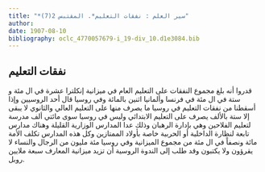 ```yaml
---
title: "*سير العلم : نفقات التعليم*. المقتبس 2(7)"
author: 
date: 1907-08-10
bibliography: oclc_4770057679-i_19-div_10.d1e3084.bib
---
```




##  نفقات التعليم 


 قدروا أنه بلغ مجموع النفقات على التعليم العام في ميزانية إنكلترا  عشرة  في ال  مئة  و  ستة  في ال  مئة  في فرنسا وألمانيا  اثنين  بالمائة وفي روسيا قال  أحد  الروسيين وإذا أسقطنا من نفقات التعليم في روسيا ما يصرف منها على التعليم العالي والثانوي لا يبقى إلا  ستة  بالألف يصرف على التعليم الابتدائي وليس في روسيا سوى مائتي  ألف  مدرسة لتعليم الفلاحين وهي بإدارة الرهبان وذلك عدا المدارس الوزارية القليلة وهناك مدارس تابعة لنظارة الداخلية أو الحربية خاصة بأولاد الممتازين وكل هذه المدارس تكلف الأمة  مائة  ونصفاً في ال  مئة  من مجموع الميزانية وفي روسيا  مئة  مليون من الرجال والنساء لا يقرؤون ولا يكتبون وقد طلب إلى الندوة الروسية أن تزيد ميزانية المعارف  سبعة  ملايين روبل. 
